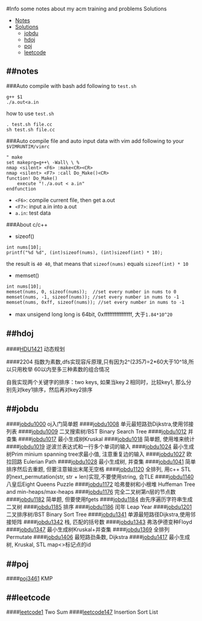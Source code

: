#Info
some notes about my acm training and problems Solutions
- [Notes](#notes)
- [Solutions](#solutions)
    - [jobdu](#jobdu)
    - [hdoj](#hdoj)
    - [poj](#poj)
    - [leetcode](#leetcode)


##notes
----
###Auto compile with bash
add following to `test.sh`
```
g++ $1
./a.out<a.in
```

how to use `test.sh`

```
. test.sh file.cc
sh test.sh file.cc
```

###Auto compile file and auto input data with vim
add following to your `$VIMRUNTIM/vimrc`

```
" make
set makeprg=g++\ -Wall\ \ %
nmap <silent> <F6> :make<CR><CR>
nmap <silent> <F7> :call Do_Make()<CR>
function! Do_Make()
    execute "!./a.out < a.in"
endfunction
```

- `<F6>`: compile current file, then get a.out
- `<F7>`: input a.in into a.out
- `a.in`: test data

###About c/c++

- sizeof()
```
int nums[10];
printf("%d %d", (int)sizeof(nums), (int)sizeof(int) * 10);
```
the result is `40 40`, that means that `sizeof(nums)` equals `sizeof(int) * 10`


- memset()
```
int nums[10];
memset(nums, 0, sizeof(nums));  //set every number in nums to 0
memset(nums, -1, sizeof(nums)); //set every number in nums to -1
memset(nums, 0xff, sizeof(nums)); //set every number in nums to -1
```

- max unsigend long long is 64bit, 0xffffffffffffffff, 大于`1.84*10^20`



##hdoj
----
####[HDU1421](https://vjudge.net/problem/HDU-1421) 动态规划

####2204
指数为素数,dfs实现容斥原理,只有因为2^(2*3*5*7*)=2*60大于10^18,所以只用枚举
60以内至多三种素数的组合情况


自我实现两个关键字的排序：two keys, 如果当key２相同时，比较key1, 那么分别先对key1排序，然后再对key2排序



##jobdu
---
####[jobdu1000](http://ac.jobdu.com/problem.php?pid=1000) oj入门简单题
####[jobdu1008](http://ac.jobdu.com/problem.php?pid=1008) 单元最短路劲Dijkstra,使用邻接列表
####[jobdu1009](http://ac.jobdu.com/problem.php?pid=1009) 二叉搜索树/BST Binary Search Tree
####[jobdu1012](http://ac.jobdu.com/problem.php?pid=1012) 并查集
####[jobdu1017](http://ac.jobdu.com/problem.php?pid=1017) 最小生成树Kruskal
####[jobdu1018](http://ac.jobdu.com/problem.php?pid=1018) 简单题, 使用堆来统计
####[jobdu1019](http://ac.jobdu.com/problem.php?pid=1019) 逆波兰表达式和一行多个单词的输入
####[jobdu1024](http://ac.jobdu.com/problem.php?pid=1024) 最小生成树Prim minium spanning tree求最小值, 注意重复边的输入
####[jobdu1027](http://ac.jobdu.com/problem.php?pid=1027) 欧拉回路 Eulerian Path
####[jobdu1028](http://ac.jobdu.com/problem.php?pid=1028) 最小生成树, 并查集
####[jobdu1041](http://ac.jobdu.com/problem.php?pid=1041) 简单排序然后去重题, 但要注意输出末尾无空格
####[jobdu1120](http://ac.jobdu.com/problem.php?pid=1120) 全排列, 用c++ STL 的next_permutation(str, str + len)实现,不要使用string, 会TLE
####[jobdu1140](http://ac.jobdu.com/problem.php?pid=1140) 八皇后Eight Queens Puzzle
####[jobdu1172](http://ac.jobdu.com/problem.php?pid=1172) 哈弗曼树和小根堆 Huffeman Tree and min-heaps/max-heaps
####[jobdu1176](http://ac.jobdu.com/problem.php?pid=1176) 完全二叉树第n层的节点数
####[jobdu1182](http://ac.jobdu.com/problem.php?pid=1182) 简单题, 但要使用fgets
####[jobdu1184](http://ac.jobdu.com/problem.php?pid=1184) 由先序遍历字符串生成二叉树
####[jobdu1185](http://ac.jobdu.com/problem.php?pid=1185) 排序
####[jobdu1186](http://ac.jobdu.com/problem.php?pid=1186) 闰年 Leap Year
####[jobdu1201](http://ac.jobdu.com/problem.php?pid=1201) 二叉排序树/BST Binary Sort Tree
####[jobdu1341](http://ac.jobdu.com/problem.php?pid=1341) 单源最短路径Dijkstra,使用邻接矩阵
####[jobdu1342](http://ac.jobdu.com/problem.php?pid=1342) 栈, 匹配的括号数
####[jobdu1343](http://ac.jobdu.com/problem.php?pid=1343) 弗洛伊德变种Floyd
####[jobdu1347](http://ac.jobdu.com/problem.php?pid=1347) 最小生成树Kruskal+并查集
####[jobdu1369](http://ac.jobdu.com/problem.php?pid=1369) 全排列 Permutate
####[jobdu1406](http://ac.jobdu.com/problem.php?pid=1406) 最短路劲条数, Dijkstra
####[jobdu1417](http://ac.jobdu.com/problem.php?pid=1417) 最小生成树, Kruskal, STL map<>标记点的id



##poj
---
####[poj3461](http://poj.org/problem?id=3461) KMP

##leetcode
---
####[leetcode1](https://leetcode.com/problems/two-sum/?tab=Description) Two Sum
####[leetcode147](https://leetcode.com/problems/insertion-sort-list/?tab=Description) Insertion Sort List
